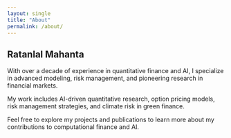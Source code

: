 ```yaml
---
layout: single
title: "About"
permalink: /about/
---
```


## Ratanlal Mahanta

With over a decade of experience in quantitative finance and AI, I specialize in advanced modeling, risk management, and pioneering research in financial markets.

My work includes AI-driven quantitative research, option pricing models, risk management strategies, and climate risk in green finance.

Feel free to explore my projects and publications to learn more about my contributions to computational finance and AI.
